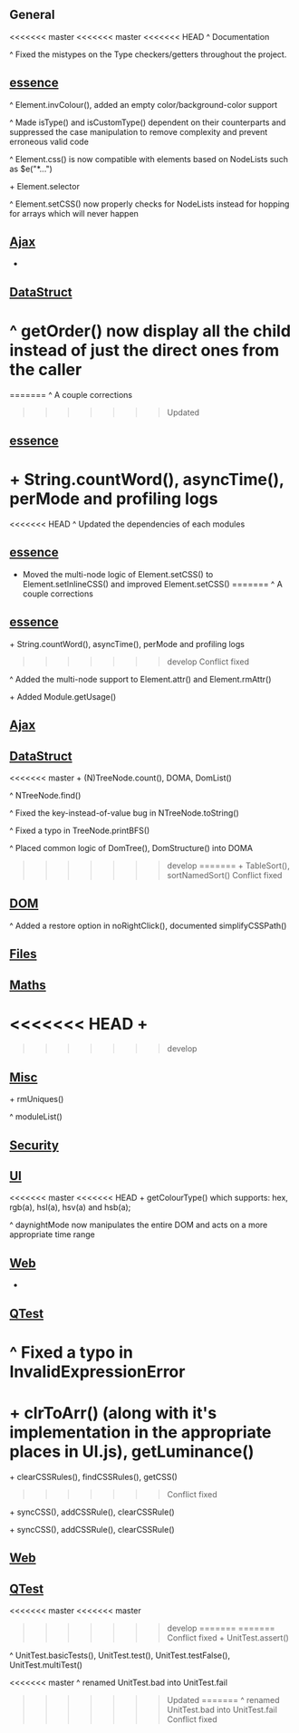 ## General
<<<<<<< master
<<<<<<< master
<<<<<<< HEAD
^ Documentation

^ Fixed the mistypes on the Type checkers/getters throughout the project.

## [essence](essence.js)
^ Element.invColour(), added an empty color/background-color support

^ Made isType() and isCustomType() dependent on their counterparts and suppressed the case manipulation to remove complexity and prevent erroneous valid code

^ Element.css() is now compatible with elements based on NodeLists such as $e("*...")

\+ Element.selector

^ Element.setCSS() now properly checks for NodeLists instead for hopping for arrays which will never happen

## [Ajax](modules/Ajax.js)
+ 

## [DataStruct](modules/DataStruct.js)
^ getOrder() now display all the child instead of just the direct ones from the caller
=======

=======
^ A couple corrections
>>>>>>> Updated

## [essence](essence.js)
\+ String.countWord(), asyncTime(), perMode and profiling logs
=======
<<<<<<< HEAD
^ Updated the dependencies of each modules

## [essence](essence.js)
+ Moved the multi-node logic of Element.setCSS() to Element.setInlineCSS() and improved Element.setCSS()
=======
^ A couple corrections

## [essence](essence.js)
\+ String.countWord(), asyncTime(), perMode and profiling logs
>>>>>>> develop
>>>>>>> Conflict fixed

^ Added the multi-node support to Element.attr() and Element.rmAttr()

\+ Added Module.getUsage()
## [Ajax](modules/Ajax.js)


## [DataStruct](modules/DataStruct.js)
<<<<<<< master
\+ (N)TreeNode.count(), DOMA, DomList()

^ NTreeNode.find()

^ Fixed the key-instead-of-value bug in NTreeNode.toString()

^ Fixed a typo in TreeNode.printBFS()

^ Placed common logic of DomTree(), DomStructure() into DOMA
>>>>>>> develop
=======
\+ TableSort(), sortNamedSort()
>>>>>>> Conflict fixed

## [DOM](modules/DOM.js)
^ Added a restore option in noRightClick(), documented simplifyCSSPath()

## [Files](modules/Files.js)
 

## [Maths](modules/Maths.js)
<<<<<<< HEAD
+ 
=======

>>>>>>> develop

## [Misc](modules/Misc.js)
 \+ rmUniques()

^ moduleList()
## [Security](modules/Security.js)
 

## [UI](modules/UI.js)
<<<<<<< master
<<<<<<< HEAD
\+ getColourType() which supports: hex, rgb(a), hsl(a), hsv(a) and hsb(a);

^ daynightMode now manipulates the entire DOM and acts on a more appropriate time range

## [Web](modules/Web.js)
+

## [QTest](modules/QTest.js)
^ Fixed a typo in InvalidExpressionError
=======
\+ clrToArr() (along with it's implementation in the appropriate places in UI.js), getLuminance()
=======
\+ clearCSSRules(), findCSSRules(), getCSS()
>>>>>>> Conflict fixed

\+ syncCSS(), addCSSRule(), clearCSSRule()

\+ syncCSS(), addCSSRule(), clearCSSRule()

## [Web](modules/Web.js)


## [QTest](modules/QTest.js)
<<<<<<< master
<<<<<<< master
>>>>>>> develop
=======
=======
>>>>>>> Conflict fixed
\+ UnitTest.assert()

^ UnitTest.basicTests(), UnitTest.test(), UnitTest.testFalse(), UnitTest.multiTest()

<<<<<<< master
^ renamed UnitTest.bad into UnitTest.fail
>>>>>>> Updated
=======
^ renamed UnitTest.bad into UnitTest.fail
>>>>>>> Conflict fixed

